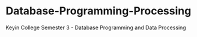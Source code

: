 # Database-Programming-Processing
Keyin College Semester 3 - Database Programming and Data Processing
